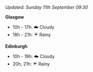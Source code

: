 *Updated: Sunday 11th September 09:30*

**Glasgow**

* 10h - 17h: :cloud: Cloudy
* 18h - 21h: :umbrella: Rainy

**Edinburgh**

* 10h - 19h: :cloud: Cloudy
* 20h, 21h: :umbrella: Rainy
